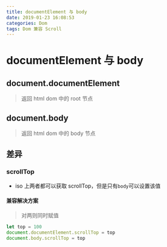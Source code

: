 ```yaml
---
title: documentElement 与 body
date: 2019-01-23 16:08:53
categories: Dom
tags: Dom 兼容 Scroll
---
```

# documentElement 与 body
## document.documentElement
> 返回 html 
> dom 中的 root 节点

## document.body
> 返回 html
> dom 中的 body 节点

## 差异
### scrollTop
- iso 上两者都可以获取 scrollTop，但是只有`body`可以设置该值
#### 兼容解决方案
> 对两则同时赋值
```js
let top = 100
document.documentElement.scrollTop = top
document.body.scrollTop = top
```


